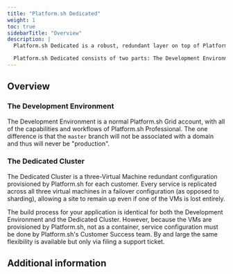 ```yaml
---
title: "Platform.sh Dedicated"
weight: 1
toc: true
sidebarTitle: "Overview"
description: |
  Platform.sh Dedicated is a robust, redundant layer on top of Platform.sh Professional.  It is well-suited for those who like the Platform.sh development experience but need more resources and redundancy for their production environment.  It is available only with an Enterprise contract.<br><br>

  Platform.sh Dedicated consists of two parts: The Development Environment and the Dedicated Cluster.
---
```


## Overview

### The Development Environment

The Development Environment is a normal Platform.sh Grid account, with all of the capabilities and workflows of Platform.sh Professional.  The one difference is that the `master` branch will not be associated with a domain and thus will never be "production".

### The Dedicated Cluster

The Dedicated Cluster is a three-Virtual Machine redundant configuration provisioned by Platform.sh for each customer.  Every service is replicated across all three virtual machines in a failover configuration (as opposed to sharding), allowing a site to remain up even if one of the VMs is lost entirely.

The build process for your application is identical for both the Development Environment and the Dedicated Cluster.  However, because the VMs are provisioned by Platform.sh, not as a container, service configuration must be done by Platform.sh's Customer Success team.  By and large the same flexibility is available but only via filing a support ticket.

## Additional information
